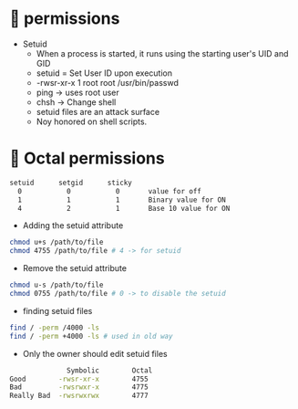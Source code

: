 # 🐧 permissions
- Setuid
  - When a process is started, it runs using the starting user's UID and GID
  - setuid = Set User ID upon execution
  - -rwsr-xr-x  1 root  root  /usr/bin/passwd
  - ping -> uses root user
  - chsh -> Change shell
  - setuid files are an attack surface
  - Noy honored on shell scripts.

# 🐧 Octal permissions
```bash
setuid      setgid      sticky
  0           0           0       value for off
  1           1           1       Binary value for ON
  4           2           1       Base 10 value for ON
```

- Adding the setuid attribute
```bash
chmod u+s /path/to/file
chmod 4755 /path/to/file # 4 -> for setuid
```

- Remove the setuid attribute
```bash
chmod u-s /path/to/file
chmod 0755 /path/to/file # 0 -> to disable the setuid
```
- finding setuid files
```bash
find / -perm /4000 -ls
find / -perm +4000 -ls # used in old way
```
- Only the owner should edit setuid files
```bash
              Symbolic        Octal
Good        -rwsr-xr-x        4755
Bad         -rwsrwxr-x        4775
Really Bad  -rwsrwxrwx        4777
```
